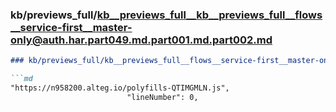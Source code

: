 ### kb/previews_full/kb__previews_full__kb__previews_full__flows__service-first__master-only@auth.har.part049.md.part001.md.part002.md

```md
### kb/previews_full/kb__previews_full__flows__service-first__master-only@auth.har.part049.md.part001.md (part 002)

```md
"https://n958200.alteg.io/polyfills-QTIMGMLN.js",
                          "lineNumber": 0,

```

```

```
